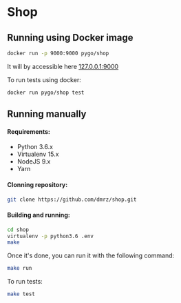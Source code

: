 # Shop

## Running using Docker image

```bash
docker run -p 9000:9000 pygo/shop
```

It will by accessible here [127.0.0.1:9000](http://127.0.0.1:9000)

To run tests using docker:

```bash
docker run pygo/shop test
```

## Running manually

#### Requirements:

* Python 3.6.x
* Virtualenv 15.x
* NodeJS 9.x
* Yarn

#### Clonning repository:

```bash
git clone https://github.com/dmrz/shop.git
```

#### Building and running:

```bash
cd shop
virtualenv -p python3.6 .env
make
```

Once it's done, you can run it with the following command:

```bash
make run
```

To run tests:

```bash
make test
```
